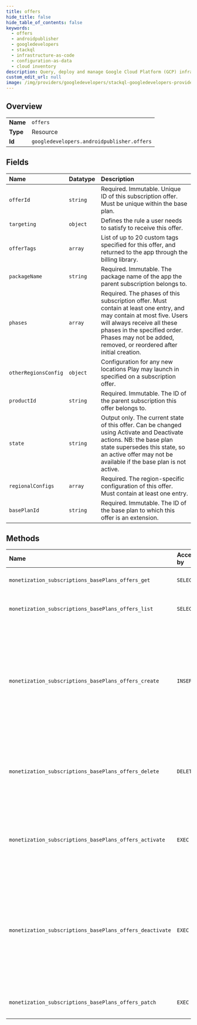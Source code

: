 ```yaml
---
title: offers
hide_title: false
hide_table_of_contents: false
keywords:
  - offers
  - androidpublisher
  - googledevelopers    
  - stackql
  - infrastructure-as-code
  - configuration-as-data
  - cloud inventory
description: Query, deploy and manage Google Cloud Platform (GCP) infrastructure and resources using SQL
custom_edit_url: null
image: /img/providers/googledevelopers/stackql-googledevelopers-provider-featured-image.png
---
```

  
    

## Overview
<table><tbody>
<tr><td><b>Name</b></td><td><code>offers</code></td></tr>
<tr><td><b>Type</b></td><td>Resource</td></tr>
<tr><td><b>Id</b></td><td><code>googledevelopers.androidpublisher.offers</code></td></tr>
</tbody></table>

## Fields
| Name | Datatype | Description |
|:-----|:---------|:------------|
| `offerId` | `string` | Required. Immutable. Unique ID of this subscription offer. Must be unique within the base plan. |
| `targeting` | `object` | Defines the rule a user needs to satisfy to receive this offer. |
| `offerTags` | `array` | List of up to 20 custom tags specified for this offer, and returned to the app through the billing library. |
| `packageName` | `string` | Required. Immutable. The package name of the app the parent subscription belongs to. |
| `phases` | `array` | Required. The phases of this subscription offer. Must contain at least one entry, and may contain at most five. Users will always receive all these phases in the specified order. Phases may not be added, removed, or reordered after initial creation. |
| `otherRegionsConfig` | `object` | Configuration for any new locations Play may launch in specified on a subscription offer. |
| `productId` | `string` | Required. Immutable. The ID of the parent subscription this offer belongs to. |
| `state` | `string` | Output only. The current state of this offer. Can be changed using Activate and Deactivate actions. NB: the base plan state supersedes this state, so an active offer may not be available if the base plan is not active. |
| `regionalConfigs` | `array` | Required. The region-specific configuration of this offer. Must contain at least one entry. |
| `basePlanId` | `string` | Required. Immutable. The ID of the base plan to which this offer is an extension. |
## Methods
| Name | Accessible by | Required Params | Description |
|:-----|:--------------|:----------------|:------------|
| `monetization_subscriptions_basePlans_offers_get` | `SELECT` | `basePlanId, offerId, packageName, productId` | Reads a single offer |
| `monetization_subscriptions_basePlans_offers_list` | `SELECT` | `basePlanId, packageName, productId` | Lists all offers under a given subscription. |
| `monetization_subscriptions_basePlans_offers_create` | `INSERT` | `basePlanId, packageName, productId` | Creates a new subscription offer. Only auto-renewing base plans can have subscription offers. The offer state will be DRAFT until it is activated. |
| `monetization_subscriptions_basePlans_offers_delete` | `DELETE` | `basePlanId, offerId, packageName, productId` | Deletes a subscription offer. Can only be done for draft offers. This action is irreversible. |
| `monetization_subscriptions_basePlans_offers_activate` | `EXEC` | `basePlanId, offerId, packageName, productId` | Activates a subscription offer. Once activated, subscription offers will be available to new subscribers. |
| `monetization_subscriptions_basePlans_offers_deactivate` | `EXEC` | `basePlanId, offerId, packageName, productId` | Deactivates a subscription offer. Once deactivated, existing subscribers will maintain their subscription, but the offer will become unavailable to new subscribers. |
| `monetization_subscriptions_basePlans_offers_patch` | `EXEC` | `basePlanId, offerId, packageName, productId` | Updates an existing subscription offer. |
